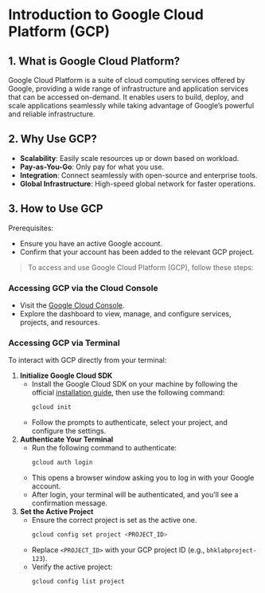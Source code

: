 # Introduction to Google Cloud Platform (GCP)

## 1. What is Google Cloud Platform?

Google Cloud Platform is a suite of cloud computing services offered by Google,
providing a wide range of infrastructure and application services that can be
accessed on-demand. It enables users to build, deploy, and scale applications
seamlessly while taking advantage of Google’s powerful and reliable
infrastructure.

## 2. Why Use GCP?

-   **Scalability**: Easily scale resources up or down based on workload.
-   **Pay-as-You-Go**: Only pay for what you use.
-   **Integration**: Connect seamlessly with open-source and enterprise tools.
-   **Global Infrastructure**: High-speed global network for faster operations.

## 3. How to Use GCP

Prerequisites:

-   Ensure you have an active Google account.
-   Confirm that your account has been added to the relevant GCP project.

> To access and use Google Cloud Platform (GCP), follow these steps:

### Accessing GCP via the Cloud Console

-   Visit the [Google Cloud Console](https://console.cloud.google.com/).
-   Explore the dashboard to view, manage, and configure services, projects, and
    resources.

### Accessing GCP via Terminal

To interact with GCP directly from your terminal:

1. **Initialize Google Cloud SDK**
    - Install the Google Cloud SDK on your machine by following the official
      [installation guide](https://cloud.google.com/sdk/docs/install), then use
      the following command:
        ```sh
        gcloud init
        ```
    - Follow the prompts to authenticate, select your project, and configure the
      settings.
2. **Authenticate Your Terminal**
    - Run the following command to authenticate:
        ```sh
        gcloud auth login
        ```
    - This opens a browser window asking you to log in with your Google account.
    - After login, your terminal will be authenticated, and you’ll see a
      confirmation message.
3. **Set the Active Project**
    - Ensure the correct project is set as the active one.
        ```sh
        gcloud config set project <PROJECT_ID>
        ```
    - Replace `<PROJECT_ID>` with your GCP project ID (e.g., `bhklabproject-123`).
    - Verify the active project:
        ```sh
        gcloud config list project
        ```
